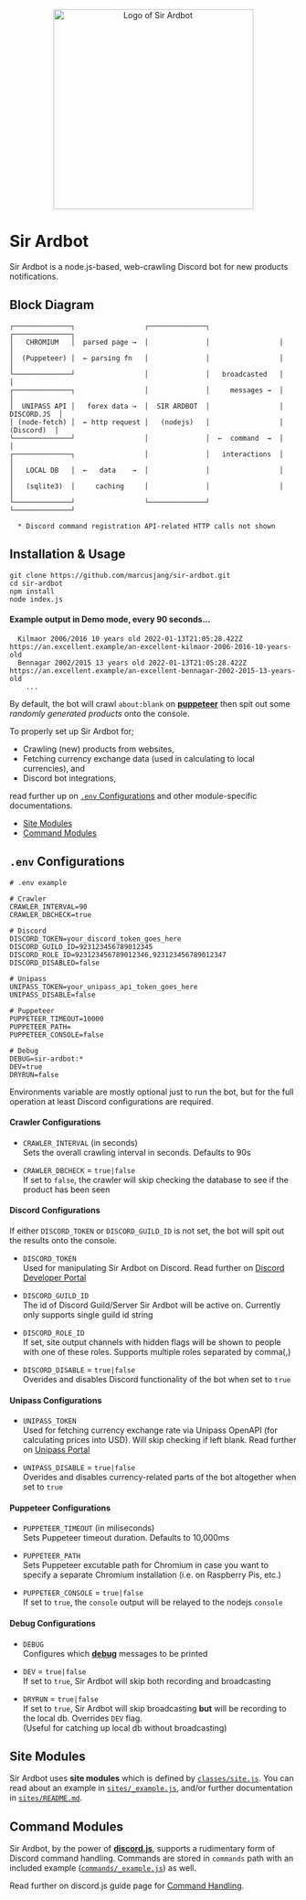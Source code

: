 <p align="center"><img src="https://user-images.githubusercontent.com/10116562/149304480-e64148b6-880a-4a28-bf6a-71abbae7423a.png" alt="Logo of Sir Ardbot" width="350"></p>

# Sir Ardbot
Sir Ardbot is a node.js-based, web-crawling Discord bot for new products notifications.


## Block Diagram
```
┌──────────────┐                 ┌──────────────┐                 ┌──────────────┐ 
│   CHROMIUM   │  parsed page →  │              │                 │              │
│  (Puppeteer) │  ← parsing fn   │              │                 │              │
└──────────────┘                 │              │   broadcasted   │              │
┌──────────────┐                 │              │     messages →  │              │
│  UNIPASS API │   forex data →  │  SIR ARDBOT  │                 │  DISCORD.JS  │
│ (node-fetch) │  ← http request │   (nodejs)   │                 │   (Discord)  │
└──────────────┘                 │              │  ←  command  →  │              │
┌──────────────┐                 │              │   interactions  │              │
│   LOCAL DB   │  ←   data    →  │              │                 │              │
│   (sqlite3)  │     caching     │              │                 │              │
└──────────────┘                 └──────────────┘                 └──────────────┘

  * Discord command registration API-related HTTP calls not shown
```


## Installation & Usage
```sh-session
git clone https://github.com/marcusjang/sir-ardbot.git
cd sir-ardbot
npm install
node index.js
```

#### Example output in Demo mode, every 90 seconds...
```
  Kilmaor 2006/2016 10 years old 2022-01-13T21:05:28.422Z https://an.excellent.example/an-excellent-kilmaor-2006-2016-10-years-old
  Bennagar 2002/2015 13 years old 2022-01-13T21:05:28.422Z https://an.excellent.example/an-excellent-bennagar-2002-2015-13-years-old
    ...
```
By default, the bot will crawl `about:blank` on [**puppeteer**](https://github.com/puppeteer/puppeteer/) then spit out some *randomly generated products* onto the console.

To properly set up Sir Ardbot for;
 * Crawling (new) products from websites,
 * Fetching currency exchange data (used in calculating to local currencies), and
 * Discord bot integrations,

read further up on [`.env` Configurations](#env-configurations) and other module-specific documentations.
 * [Site Modules](#site-modules)
 * [Command Modules](#command-modules)


## `.env` Configurations
```.env
# .env example

# Crawler
CRAWLER_INTERVAL=90
CRAWLER_DBCHECK=true

# Discord
DISCORD_TOKEN=your_discord_token_goes_here
DISCORD_GUILD_ID=923123456789012345
DISCORD_ROLE_ID=923123456789012346,923123456789012347
DISCORD_DISABLED=false

# Unipass
UNIPASS_TOKEN=your_unipass_api_token_goes_here
UNIPASS_DISABLE=false

# Puppeteer
PUPPETEER_TIMEOUT=10000
PUPPETEER_PATH=
PUPPETEER_CONSOLE=false

# Debug
DEBUG=sir-ardbot:*
DEV=true
DRYRUN=false

```
Environments variable are mostly optional just to run the bot, but for the full operation at least Discord configurations are required.

#### Crawler Configurations
 * `CRAWLER_INTERVAL` (in seconds)  
   Sets the overall crawling interval in seconds. Defaults to 90s

 * `CRAWLER_DBCHECK` = `true|false`  
   If set to `false`, the crawler will skip checking the database to see if the product has been seen

#### Discord Configurations
If either `DISCORD_TOKEN` or `DISCORD_GUILD_ID` is not set, the bot will spit out the results onto the console.
 * `DISCORD_TOKEN`  
   Used for manipulating Sir Ardbot on Discord. Read further on [Discord Developer Portal](https://discord.com/developers/applications)
   
 * `DISCORD_GUILD_ID`  
   The id of Discord Guild/Server Sir Ardbot will be active on. Currently only supports single guild id string
   
 * `DISCORD_ROLE_ID`  
   If set, site output channels with hidden flags will be shown to people with one of these roles. Supports multiple roles separated by comma(,)

 * `DISCORD_DISABLE` = `true|false`  
   Overides and disables Discord functionality of the bot when set to `true`
    
#### Unipass Configurations
 * `UNIPASS_TOKEN`  
   Used for fetching currency exchange rate via Unipass OpenAPI (for calculating prices into USD). Will skip checking if left blank. Read further on [Unipass Portal](https://unipass.customs.go.kr/)
   
 * `UNIPASS_DISABLE` = `true|false`  
   Overides and disables currency-related parts of the bot altogether when set to `true`
   
#### Puppeteer Configurations
 * `PUPPETEER_TIMEOUT` (in miliseconds)  
   Sets Puppeteer timeout duration. Defaults to 10,000ms
   
 * `PUPPETEER_PATH`  
   Sets Puppeteer excutable path for Chromium in case you want to specify a separate Chromium installation (i.e. on Raspberry Pis, etc.)
   
 * `PUPPETEER_CONSOLE` = `true|false`  
   If set to `true`, the `console` output will be relayed to the nodejs `console`
   
#### Debug Configurations
 * `DEBUG`  
   Configures which [**debug**](https://github.com/debug-js/debug) messages to be printed
   
 * `DEV` = `true|false`  
   If set to `true`, Sir Ardbot will skip both recording and broadcasting
   
 * `DRYRUN` = `true|false`  
   If set to `true`, Sir Ardbot will skip broadcasting **but** will be recording to the local db. Overrides `DEV` flag.  
   (Useful for catching up local db without broadcasting)


## Site Modules
Sir Ardbot uses **site modules** which is defined by [`classes/site.js`](classes/site.js). You can read about an example in [`sites/_example.js`](sites/_example.js), and/or further documentation in [`sites/README.md`](sites/README.md). 


## Command Modules
Sir Ardbot, by the power of [**discord.js**](https://github.com/discordjs/discord.js/), supports a rudimentary form of Discord command handling. Commands are stored in `commands` path with an included example ([`commands/_example.js`](commands/_example.js)) as well.

Read further on discord.js guide page for [Command Handling](https://discordjs.guide/creating-your-bot/command-handling.html).
